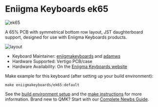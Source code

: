 # Eniigma Keyboards ek65

![ek65](https://i.imgur.com/s6DI5vu.png)

A 65% PCB with symmetrical bottom row layout, JST daughterboard support, designed for use with Eniigma Keyboards products.

![layout](https://agora-file-storage-prod.s3.us-west-1.amazonaws.com/wms-offer-attachments/5646239540705846621?response-content-disposition=inline%3B%20filename%3D%22ek65.png%22%3B%20filename%2A%3Dutf-8%27%27ek65.png&X-Amz-Security-Token=IQoJb3JpZ2luX2VjEAYaCXVzLXdlc3QtMSJHMEUCIEdF9OlP%2BQaSM0ZzWJOv3REu80CvNyNQfwFYqRHR4tjUAiEArQp4I1ISLiD3xB7n0AUtr2Wr2cE20%2FXALReN2%2BdFlCoqtwQIv%2F%2F%2F%2F%2F%2F%2F%2F%2F%2F%2FARAAGgw3Mzk5MzkxNzM4MTkiDHkcmRcj%2F21IPAqXgCqLBGPdZ5smJ61izHPoSE%2F4Aawe%2FHu%2BBQlzDUw0Knk2p5oxtXP0bb2s6Itp7tswp38LczP87foyDkKaU2uHuiuGdS0m43JHMPwd0WHEpV6p%2BdGsbOso7KJxYtj33Asi6k2iy8SdjCjUgFgOIoqBs9tioqYuAqptQRIAoOL%2Bd6uEnDQpcCH2jXzrvX8bd1g60mA%2FtAoIVPB3wzkcj7QKvzwYDRXJZ6uiHZWEc8gd35PBSUIlAtBiUIPyRzStGJLk6T9PKFO8F7Ou69t5fiq93Y3dBkCDnMq1VkX3Wg4feJPriKLjziPD5cjwr9ftpkkdj6n%2Fi08nDtz27HRuWUAonn1hyzPq6W3xgKHl9TGzQGGJiBGjB%2BpXRY9ghpOXnmIB7vfMmSn6r9iDWBG6pgmMyK4ktN2Xy16y0KrX%2B%2Be%2B%2BNqzc%2BGezQSfVXxofJF%2Be4nx2aKGexASN4HO7lGXhGvK7F0TP3tKgU82Mb8CqF1yJpN95IT%2BfDPbPN9BhbFRDTAcsvWBKLzVuyLxzMhqDpWGXnOk44DMupdl0y0aTxvGIsUhFVSe70PJ3g5MYfnZeoDsmTxPlp8YERS4QpK%2Bhq6OEWBoByHR1YmgDsj8rC53MaNeemureVzYIBM5BEIVy3Aiv1%2Blewm7pmlh3wWh6A%2Ft%2B9DEdHii6i0XAeO34cEAHGp%2Fdvs23k7XwsSOeRtK8fIww6D2%2BAU68AHWI0a%2Fa08hd5%2BD4GfymWLnByZPakg3BEvIBtQdDL4JZYx0pPldITdO2vpaKR5RlQPSOFXnFT9FiIui5NLwn1GXGAo9V%2FHUM4Um6FisHoaxrBOfMz6J83%2FGP3tuvJs63fVrHhxcdiQ6PulzGTwRVysvdkOp2Y%2BlXGIefkNd1sxWf%2FxWLZWuiU%2FkaI85Pl1%2B20eXR0WlbA9%2FdJsEipXLZ%2FUxuLa%2Fb5sO5xV2NXcjbLs3SvEAXtRLc6edVWO6XrvyWbMt1mQeB2FuQ1nDUNFctmOsHkvLzBdjYv5I%2FvXq0wisoAQ0hnR5B4sDCDf4LdBWtdw%3D&X-Amz-Algorithm=AWS4-HMAC-SHA256&X-Amz-Date=20200726T145009Z&X-Amz-SignedHeaders=host&X-Amz-Expires=900&X-Amz-Credential=ASIA2YR6PYW5TDEFAM5N%2F20200726%2Fus-west-1%2Fs3%2Faws4_request&X-Amz-Signature=8f36292ceb56d95b297dc675d45069f0e8535a6eb1c29b7b74a6bf38cea8098d)

* Keyboard Maintainer: [eniigmakeyboards](https://github.com/eniigmakeyboards) and [adamws](https://github.com/adamws)
* Hardware Supported: Vertigo PCB/case
* Hardware Availability: On the [Eniigma Keyboards website](https://eniigmakeyboards.com)

Make example for this keyboard (after setting up your build environment):

    make eniigmakeyboards/ek65:default

See the [build environment setup](https://docs.qmk.fm/#/getting_started_build_tools) and the [make instructions](https://docs.qmk.fm/#/getting_started_make_guide) for more information. Brand new to QMK? Start with our [Complete Newbs Guide](https://docs.qmk.fm/#/newbs).
